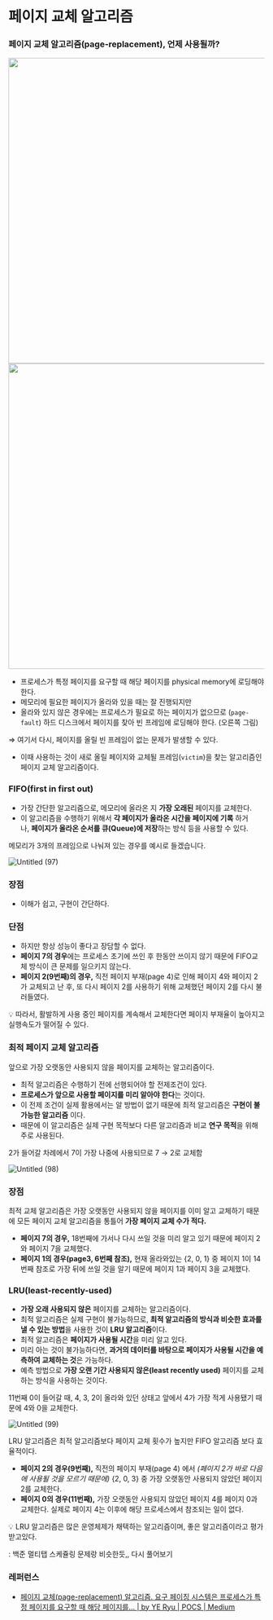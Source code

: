 # 페이지 교체 알고리즘

### 페이지 교체 알고리즘(page-replacement), 언제 사용될까?

<img src="https://user-images.githubusercontent.com/71035113/156919026-5592dd5d-8643-4fc6-91a4-8f34fa8d23d4.png" width="600">

<img src="https://user-images.githubusercontent.com/71035113/156919028-f2bc5ac2-3953-450a-99d5-f35f562d7d76.png" width="600">

- 프로세스가 특정 페이지를 요구할 때 해당 페이지를 physical memory에 로딩해야한다.
- 메모리에 필요한 페이지가 올라와 있을 때는 잘 진행되지만
- 올라와 있지 않은 경우에는 프로세스가 필요로 하는 페이지가 없으므로 (`page-fault`) 하드 디스크에서 페이지를 찾아 빈 프레임에 로딩해야 한다. (오른쪽 그림)

⇒ 여기서 다시, 페이지를 올릴 빈 프레임이 없는 문제가 발생할 수 있다. 

- 이때 사용하는 것이 새로 올릴 페이지와 교체될 프레임(`victim`)을 찾는 알고리즘인 페이지 교체 알고리즘이다.

### ****FIFO(first in first out)****

- 가장 간단한 알고리즘으로, 메모리에 올라온 지 **가장 오래된** 페이지를 교체한다.
- 이 알고리즘을 수행하기 위해서 **각 페이지가 올라온 시간을 페이지에 기록**
하거나, **페이지가 올라온 순서를 큐(Queue)에 저장**하는 방식 등을 사용할 수 있다.

메모리가 3개의 프레임으로 나눠져 있는 경우를 예시로 들겠습니다.

![Untitled (97)](https://user-images.githubusercontent.com/71035113/156919029-7d42800a-c742-4394-95a6-ac441395e7d9.png)
### 장점

- 이해가 쉽고, 구현이 간단하다.

### 단점

- 하지만 항상 성능이 좋다고 장담할 수 없다.
- **페이지 7의 경우**에는 프로세스 초기에 쓰인 후 한동안 쓰이지 않기 때문에 FIFO교체 방식이 큰 문제를 일으키지 않는다.
- **페이지 2(9번째)의 경우,** 직전 페이지 부재(page 4)로 인해 페이지 4와 페이지 2가 교체되고 난 후, 또 다시 페이지 2를 사용하기 위해 교체했던 페이지 2를 다시 불러들였다.

<aside>
💡 따라서, 활발하게 사용 중인 페이지를 계속해서 교체한다면 페이지 부재율이 높아지고 실행속도가 떨어질 수 있다.

</aside>

### 최적 페이지 교체 알고리즘

앞으로 가장 오랫동안 사용되지 않을 페이지를 교체하는 알고리즘이다.

- 최적 알고리즘은 수행하기 전에 선행되어야 할 전제조건이 있다.
- **프로세스가 앞으로 사용할 페이지를 미리 알아야 한다**는 것이다.
- 이 전제 조건이 실제 활용에서는 알 방법이 없기 때문에 최적 알고리즘은 **구현이 불가능한 알고리즘** 이다.
- 때문에 이 알고리즘은 실제 구현 목적보다 다른 알고리즘과 비교 **연구 목적**을 위해 주로 사용된다.

2가 들어갈 차례에서 7이 가장 나중에 사용되므로 7 → 2로 교체함

![Untitled (98)](https://user-images.githubusercontent.com/71035113/156919030-66e575ae-5175-4b82-9989-0f7c58806e7a.png)

### 장점

최적 교체 알고리즘은 가장 오랫동안 사용되지 않을 페이지를 이미 알고 교체하기 때문에 모든 페이지 교체 알고리즘을 통틀어 **가장 페이지 교체 수가 적다.**

- **페이지 7의 경우,** 18번째에 가서나 다시 쓰일 것을 미리 알고 있기 때문에 페이지 2와 페이지 7을 교체했다.
- **페이지 1의 경우(page3, 6번째 참조),** 현재 올라와있는 {2, 0, 1} 중 페이지 1이 14번째 참조로 가장 뒤에 쓰일 것을 알기 때문에 페이지 1과 페이지 3을 교체했다.

### **LRU(least-recently-used)**

- **가장 오래 사용되지 않은** 페이지를 교체하는 알고리즘이다.
- 최적 알고리즘은 실제 구현이 불가능하므로, **최적 알고리즘의 방식과 비슷한 효과를 낼 수 있는 방법**을 사용한 것이 **LRU 알고리즘**이다.
- 최적 알고리즘은 **페이지가 사용될 시간**을 미리 알고 있다.
- 미리 아는 것이 불가능하다면, **과거의 데이터를 바탕으로 페이지가 사용될 시간을 예측하여 교체하는 것**은 가능하다.
- 예측 방법으로 **가장 오랜 기간 사용되지 않은(least recently used)** 페이지를 교체하는 방식을 사용하는 것이다.

11번째 0이 들어갈 때, 4, 3, 2이 올라와 있던 상태고 앞에서 4가 가장 적게 사용됐기 때문에 4와 0을 교체한다.

![Untitled (99)](https://user-images.githubusercontent.com/71035113/156919032-6cda6eba-d7ad-4154-b397-f5b664e4dd1c.png)

LRU 알고리즘은 최적 알고리즘보다 페이지 교체 횟수가 높지만 FIFO 알고리즘 보다 효율적이다.

- **페이지 2의 경우(9번째),** 직전의 페이지 부재(page 4) 에서 *(페이지 2가 바로 다음에 사용될 것을 모르기 때문에)* {2, 0, 3} 중 가장 오랫동안 사용되지 않았던 페이지 2를 교체한다.
- **페이지 0의 경우(11번째),** 가장 오랫동안 사용되지 않았던 페이지 4를 페이지 0과 교체한다. 실제로 페이지 4는 이후에 해당 프로세스에서 참조되는 일이 없다.

<aside>
💡 LRU 알고리즘은 많은 운영체제가 채택하는 알고리즘이며, 좋은 알고리즘이라고 평가 받고있다.

</aside>

: 백준 멀티탭 스케쥴링 문제랑 비슷한듯,, 다시 풀어보기

### 레퍼런스

- [페이지 교체(page-replacement) 알고리즘. 요구 페이징 시스템은 프로세스가 특정 페이지를 요구할 때 해당 페이지를… | by YE Ryu | POCS | Medium](https://medium.com/pocs/%ED%8E%98%EC%9D%B4%EC%A7%80-%EA%B5%90%EC%B2%B4-page-replacement-%EC%95%8C%EA%B3%A0%EB%A6%AC%EC%A6%98-650d58ae266b)
